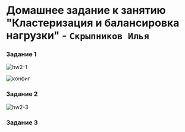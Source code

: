 # Домашнее задание к занятию "Кластеризация и балансировка нагрузки" - `Скрыпников Илья`


### Задание 1

![hw2-1](https://github.com/Skrypnikoviv/8-01hw/assets/162264420/d3b7080f-95dc-4867-8a81-3a9119eaaa95)

![конфиг](https://github.com/Skrypnikoviv/8-01hw/blob/sflt-homeworks2/haproxy.cfg)
### Задание 2

![hw2-3](https://github.com/Skrypnikoviv/8-01hw/assets/162264420/7f392ac8-e9dc-4169-9af2-6612d76dfc92)

### Задание 3



